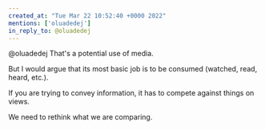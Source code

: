 ```yaml
---
created_at: "Tue Mar 22 10:52:40 +0000 2022"
mentions: ['oluadedej']
in_reply_to: @oluadedej
---
```


@oluadedej That's a potential use of media.

But I would argue that its most basic job is to be consumed (watched, read, heard, etc.). 

If you are trying to convey information, it has to compete against things on views.

We need to rethink what we are comparing.